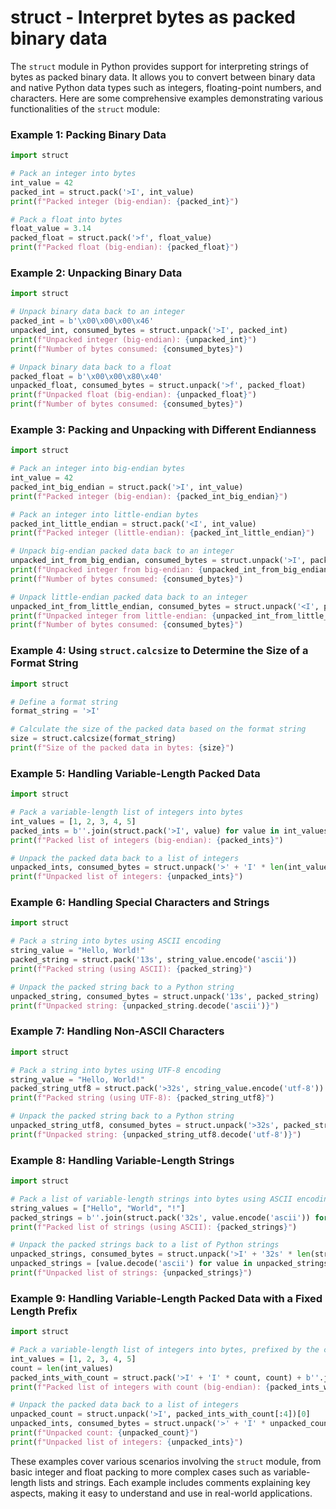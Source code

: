 # struct - Interpret bytes as packed binary data

The `struct` module in Python provides support for interpreting strings of bytes as packed binary data. It allows you to convert between binary data and native Python data types such as integers, floating-point numbers, and characters. Here are some comprehensive examples demonstrating various functionalities of the `struct` module:

### Example 1: Packing Binary Data

```python
import struct

# Pack an integer into bytes
int_value = 42
packed_int = struct.pack('>I', int_value)
print(f"Packed integer (big-endian): {packed_int}")

# Pack a float into bytes
float_value = 3.14
packed_float = struct.pack('>f', float_value)
print(f"Packed float (big-endian): {packed_float}")
```

### Example 2: Unpacking Binary Data

```python
import struct

# Unpack binary data back to an integer
packed_int = b'\x00\x00\x00\x46'
unpacked_int, consumed_bytes = struct.unpack('>I', packed_int)
print(f"Unpacked integer (big-endian): {unpacked_int}")
print(f"Number of bytes consumed: {consumed_bytes}")

# Unpack binary data back to a float
packed_float = b'\x00\x00\x80\x40'
unpacked_float, consumed_bytes = struct.unpack('>f', packed_float)
print(f"Unpacked float (big-endian): {unpacked_float}")
print(f"Number of bytes consumed: {consumed_bytes}")
```

### Example 3: Packing and Unpacking with Different Endianness

```python
import struct

# Pack an integer into big-endian bytes
int_value = 42
packed_int_big_endian = struct.pack('>I', int_value)
print(f"Packed integer (big-endian): {packed_int_big_endian}")

# Pack an integer into little-endian bytes
packed_int_little_endian = struct.pack('<I', int_value)
print(f"Packed integer (little-endian): {packed_int_little_endian}")

# Unpack big-endian packed data back to an integer
unpacked_int_from_big_endian, consumed_bytes = struct.unpack('>I', packed_int_big_endian)
print(f"Unpacked integer from big-endian: {unpacked_int_from_big_endian}")
print(f"Number of bytes consumed: {consumed_bytes}")

# Unpack little-endian packed data back to an integer
unpacked_int_from_little_endian, consumed_bytes = struct.unpack('<I', packed_int_little_endian)
print(f"Unpacked integer from little-endian: {unpacked_int_from_little_endian}")
print(f"Number of bytes consumed: {consumed_bytes}")
```

### Example 4: Using `struct.calcsize` to Determine the Size of a Format String

```python
import struct

# Define a format string
format_string = '>I'

# Calculate the size of the packed data based on the format string
size = struct.calcsize(format_string)
print(f"Size of the packed data in bytes: {size}")
```

### Example 5: Handling Variable-Length Packed Data

```python
import struct

# Pack a variable-length list of integers into bytes
int_values = [1, 2, 3, 4, 5]
packed_ints = b''.join(struct.pack('>I', value) for value in int_values)
print(f"Packed list of integers (big-endian): {packed_ints}")

# Unpack the packed data back to a list of integers
unpacked_ints, consumed_bytes = struct.unpack('>' + 'I' * len(int_values), packed_ints)
print(f"Unpacked list of integers: {unpacked_ints}")
```

### Example 6: Handling Special Characters and Strings

```python
import struct

# Pack a string into bytes using ASCII encoding
string_value = "Hello, World!"
packed_string = struct.pack('13s', string_value.encode('ascii'))
print(f"Packed string (using ASCII): {packed_string}")

# Unpack the packed string back to a Python string
unpacked_string, consumed_bytes = struct.unpack('13s', packed_string)
print(f"Unpacked string: {unpacked_string.decode('ascii')}")
```

### Example 7: Handling Non-ASCII Characters

```python
import struct

# Pack a string into bytes using UTF-8 encoding
string_value = "Hello, World!"
packed_string_utf8 = struct.pack('>32s', string_value.encode('utf-8'))
print(f"Packed string (using UTF-8): {packed_string_utf8}")

# Unpack the packed string back to a Python string
unpacked_string_utf8, consumed_bytes = struct.unpack('>32s', packed_string_utf8)
print(f"Unpacked string: {unpacked_string_utf8.decode('utf-8')}")
```

### Example 8: Handling Variable-Length Strings

```python
import struct

# Pack a list of variable-length strings into bytes using ASCII encoding
string_values = ["Hello", "World", "!"]
packed_strings = b''.join(struct.pack('32s', value.encode('ascii')) for value in string_values)
print(f"Packed list of strings (using ASCII): {packed_strings}")

# Unpack the packed strings back to a list of Python strings
unpacked_strings, consumed_bytes = struct.unpack('>I' + '32s' * len(string_values), packed_strings)
unpacked_strings = [value.decode('ascii') for value in unpacked_strings[1:]]
print(f"Unpacked list of strings: {unpacked_strings}")
```

### Example 9: Handling Variable-Length Packed Data with a Fixed Length Prefix

```python
import struct

# Pack a variable-length list of integers into bytes, prefixed by the count
int_values = [1, 2, 3, 4, 5]
count = len(int_values)
packed_ints_with_count = struct.pack('>I' + 'I' * count, count) + b''.join(struct.pack('>I', value) for value in int_values)
print(f"Packed list of integers with count (big-endian): {packed_ints_with_count}")

# Unpack the packed data back to a list of integers
unpacked_count = struct.unpack('>I', packed_ints_with_count[:4])[0]
unpacked_ints, consumed_bytes = struct.unpack('>' + 'I' * unpacked_count, packed_ints_with_count[4:])
print(f"Unpacked count: {unpacked_count}")
print(f"Unpacked list of integers: {unpacked_ints}")
```

These examples cover various scenarios involving the `struct` module, from basic integer and float packing to more complex cases such as variable-length lists and strings. Each example includes comments explaining key aspects, making it easy to understand and use in real-world applications.
